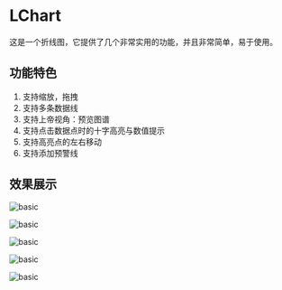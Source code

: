 # LChart
这是一个折线图，它提供了几个非常实用的功能，并且非常简单，易于使用。

## 功能特色
1. 支持缩放，拖拽
2. 支持多条数据线
3. 支持上帝视角：预览图谱
4. 支持点击数据点时的十字高亮与数值提示
5. 支持高亮点的左右移动
6. 支持添加预警线

## 效果展示
![basic](https://github.com/linheimx/LChart/blob/master/art/l_basic.png)

![basic](https://github.com/linheimx/LChart/blob/master/art/l_multi.png)

![basic](https://github.com/linheimx/LChart/blob/master/art/l_god.png)

![basic](https://github.com/linheimx/LChart/blob/master/art/l_warn.png)

 ![basic](https://github.com/linheimx/LChart/blob/master/art/l_func.png)
